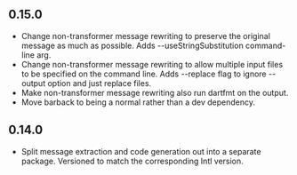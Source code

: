 ## 0.15.0
  * Change non-transformer message rewriting to preserve the original message as
    much as possible. Adds --useStringSubstitution command-line arg.
  * Change non-transformer message rewriting to allow multiple input files to be
    specified on the command line. Adds --replace flag to ignore --output option
    and just replace files.
  * Make non-transformer message rewriting also run dartfmt on the output.
  * Move barback to being a normal rather than a dev dependency.

## 0.14.0
  * Split message extraction and code generation out into a separate
    package. Versioned to match the corresponding Intl version.
